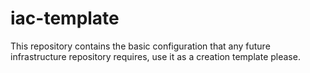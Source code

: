 # iac-template
This repository contains the basic configuration that any future infrastructure repository requires, use it as a creation template please.
